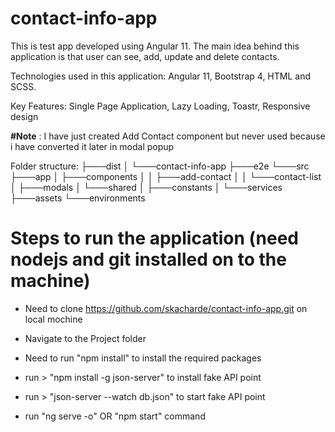 # contact-info-app
This is test app developed using Angular 11. The main idea behind this application is that user can see, add, update and delete contacts.

Technologies used in this application: Angular 11, Bootstrap 4, HTML and SCSS.

Key Features: Single Page Application, Lazy Loading, Toastr, Responsive design

**#Note** :  I have just created Add Contact component but never used because i have converted it later in modal popup

Folder structure:
├───dist
│   └───contact-info-app
├───e2e
└───src
    ├───app
    │   ├───components
    │   │   ├───add-contact
    │   │   └───contact-list
    │   ├───modals
    │   └───shared
    │       ├───constants
    │       └───services
    ├───assets
    └───environments

# Steps to run the application (need nodejs and git installed on to the machine)

- Need to clone https://github.com/skacharde/contact-info-app.git on local mochine

- Navigate to the Project folder

- Need to run "npm install" to install the required packages

- run > "npm install -g json-server" to install fake API point

- run > "json-server --watch db.json" to start fake API point

- run "ng serve -o" OR "npm start" command   
	
